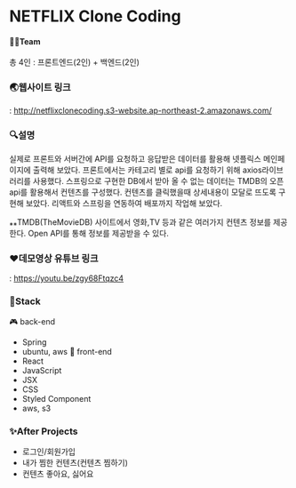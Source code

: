# NETFLIX Clone Coding
 
#### 🙌🏻Team 
총 4인 : 프론트엔드(2인) + 백엔드(2인)

### 🌏웹사이트 링크
: http://netflixclonecoding.s3-website.ap-northeast-2.amazonaws.com/


### 🔍설명
실제로 프론트와 서버간에 API를 요청하고 응답받은 데이터를 활용해 넷플릭스 메인페이지에 출력해 보았다. 프론트에서는 카테고리 별로 api를 요청하기 위해 axios라이브러리를 사용했다. 
스프링으로 구현한 DB에서 받아 올 수 없는 데이터는 TMDB의 오픈api를 활용해서 컨텐츠를 구성했다. 컨텐츠를 클릭했을때 상세내용이 모달로 뜨도록 구현해 보았다. 
리액트와 스프링을 연동하여 배포까지 작업해 보았다. 

⁎⁎TMDB(TheMovieDB) 사이트에서 영화,TV 등과 같은 여러가지 컨텐츠 정보를 제공한다. Open API를 통해 정보를 제공받을 수 있다. 

### ♥데모영상 유튜브 링크
: https://youtu.be/zgy68Ftqzc4


### 🚀Stack
🎮 back-end
- Spring 
- ubuntu, aws
💎 front-end
- React
- JavaScript
- JSX
- CSS
- Styled Component
- aws, s3


### ✨After Projects
- 로그인/회원가입  
- 내가 찜한 컨텐츠(컨텐츠 찜하기)
- 컨텐츠 좋아요, 싫어요 
